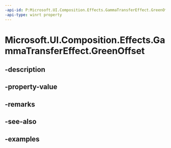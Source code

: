 ```yaml
---
-api-id: P:Microsoft.UI.Composition.Effects.GammaTransferEffect.GreenOffset
-api-type: winrt property
---
```


<!-- Property syntax.
public float GreenOffset { get;  set; }
-->

# Microsoft.UI.Composition.Effects.GammaTransferEffect.GreenOffset

## -description

## -property-value

## -remarks

## -see-also

## -examples

